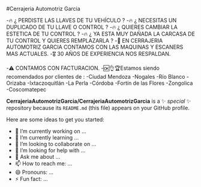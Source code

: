 #Cerrajeria Automotriz Garcia

-🔥 ¿ PERDISTE LAS LLAVES DE TU VEHÍCULO ?
-🔥 ¿ NECESITAS UN DUPLICADO DE TU LLAVE O CONTROL ?
-🔥 ¿ QUIERES CAMBIAR LA ESTETICA DE TU CONTROL ?
-🔥 ¿ YA ESTA MUY DAÑADA LA CARCASA DE TU CONTROL Y QUIERES REMPLAZARLA ?
-🥇 EN CERRAJERIA AUTOMOTRIZ GARCIA CONTAMOS CON LAS MAQUINAS Y ESCANERS MAS ACTUALES.
-🎖️ 30 AÑOS DE EXPERIENCIA NOS RESPALDAN.

-⚠️ CONTAMOS CON FACTURACION.
-🆗👌🏆Estamos siendo recomendados por clientes de :
-Ciudad Mendoza
-Nogales
-Río Blanco
-Orizaba
-Ixtaczoquitlán
-La Perla
-Córdoba
-Fortín de las Flores
-Zongolica
-Coscomatepec

**CerrajeriaAutomotrizGarcia/CerrajeriaAutomotrizGarcia** is a ✨ _special_ ✨ repository because its `README.md` (this file) appears on your GitHub profile.

Here are some ideas to get you started:

- 🔭 I’m currently working on ...
- 🌱 I’m currently learning ...
- 👯 I’m looking to collaborate on ...
- 🤔 I’m looking for help with ...
- 💬 Ask me about ...
- 📫 How to reach me: ...
- 😄 Pronouns: ...
- ⚡ Fun fact: ...
